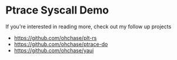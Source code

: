# Ptrace Syscall Demo

If you're interested in reading more, check out my follow up projects
- https://github.com/ohchase/plt-rs
- https://github.com/ohchase/ptrace-do
- https://github.com/ohchase/yaui
